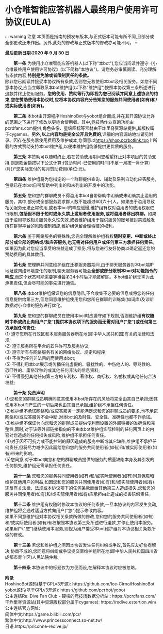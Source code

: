 # 小仓唯智能应答机器人最终用户使用许可协议(EULA)
::: warning 注意
本页面是指南的预发布版本,与正式版本可能有所不同,且部分或全部更改还未作出。另外,此处的修改与正式版本的修改亦可能不同。
:::
<p><b>最后更新日期:2020 年 9 月 30 日</b></p>
<div style="text-indent:2em">
<p><b>第一条</b> 为使用小仓唯智能应答机器人(以下称"本bot"),您应当阅读并遵守《小仓唯最终用户使用许可协议》(以下简称"本协议")。请您务必审慎阅读、充分理解各条款内容,<b>特别是免除或者限制责任的条款。</b></br>  除非您已阅读并接受本协议所有条款,否则您无权使用本bot及相关服务。如您不同意本协议,应当立即联系本bot维护组(以下称"维护组")按照本协议第三条所述进行退款并终止使用服务。<b>您的使用、赞助等行为即视为您已阅读并同意上述协议的约束,您在赞助使用本协议时,应将本协议内容充分告知您的服务共同使用者(如有)和/或实际使用者(如有)。</b></p>
<p><b>第二条</b> 本bot由开源程序HoshinoBot与yobot组合而成,并在其开源协议允许的范围之下进行了修改以更适合使用者。其中,竞技场作业查询功能由pcrdfans.com提供,角色头像、星级图标等素材由干炸里脊资源站提供,其版权属于cygames。<b>另外,以上内容均是完全公开且免费的</b>,详细的内容源站地址请见附录。因存在服务器使用费用及维护成本,您同意以<a href="https://shop.pcrbotlink.top">https://shop.pcrbotlink.top</a>上所载的方式赞助支持本bot维护组,以便本维护组能够提供更优质的服务。</p>
<p><b>第三条</b> 本赞助可以随时终止,若在赞助使用期间您希望终止对本项目的赞助支持,则退款金额按以下公式计算:(赞助时间-已使用的时间(不足一月按一月计算)(月))*您实际支付的每月赞助费用(单位:元)。</p>
<p><b>第四条</b> 维护组将为您指定的一个群聊提供查询、辅助及系列自动化应答服务,包括已在本bot自带帮助中列出的和未列出的开发中的功能。</p>
<p><b>第五条</b> 您和您的群聊成员不得滥用本bot自带帮助中明确或未明确禁止滥用的服务。其中,部分或全部服务要求群人数不能超过60(六十)人。如果由于滥用导致相关服务无法正常使用,或者本bot的响应缓慢,维护组有权对滥用者的使用权限进行限制,<b>包括但不限于短时或永久禁止滥用者使用服务,或将滥用者移出群聊。</b>如果由于滥用导致相关服务永久性失效,或者维护组用于提供服务的账号被封禁或触发所在群聊平台的风险控制措施,维护组保留合理索赔的权利。</p>
<p><b>第六条</b> 鉴于网络服务的特殊性,您完全理解维护组有权<b>随时变更、中断或终止部分或全部的网络或/和应答服务,也无需对任何用户或任何第三方承担任何责任。</b>如果因为此对您应当享受的权益造成了损伤,将与您进行友好协商以确定返还您的赞助费用的具体数目。</p>
<p><b>第七条</b> 您理解并同意维护组在迁移服务器期间,由于聊天服务器对本bot端IP地址或网络环境变化的限制,聊天服务器可能会<b>全部或部分限制本bot对功能指令的响应</b>,而这个状态可能需要等待最多24小时后才能被解除。本bot维护组无需为此承担责任,但会尽可能的事先进行通告。</p>
<p><b>第八条</b> 本bot维护组保证您的信息隐私,不会收集不必要的信息或将您的任何信息提供给第三方,但您同意维护组使用您和您所在群聊的训练集(如词库)及诊断数据对小仓唯的服务进行优化。</p>
<p><b>第九条</b> 您和您的群聊成员在使用本bot时应遵守如下规则,否则维护组<b>有权随时中断或终止向用户("您")提供本协议项下的服务而无需对用户("您")或任何第三方承担任何责任</b>:<br>(1) 遵守您所在行政区和本服务服务器所在地(即中华人民共和国)有关的法律和法规;<br>(2) 遵守服务所在平台的软件许可及服务协议;<br>(3) 遵守所有与网络服务有关的网络协议、规定和程序;<br>(4) 不得为任何非法目的而使用本bot;<br>(5) 不得利用本bot展示或传播任何虚假的、骚扰性的、中伤他人的、辱骂性的、恐吓性的、庸俗淫秽的或其他任何非法的信息资料;<br>(6) 不得侵犯其他任何第三方的专利权、著作权、商标权、名誉权或其他任何合法权益;<br></p>
<p><b>第十条</b> <b>免责声明</b><br>(1)您和您的群聊成员明确同意其使用本bot所存在的风险将完全由其自己承担;因其使用本bot而产生的一切后果也由其自己承担,维护组不承担任何责任。<br>(2)维护组不承诺网络和/或应答服务一定能满足您和您的群聊成员的要求,也不承诺网络和/或应答服务不会中断,对本bot的及时性、安全性、准确性也都不作承诺。<br>(3)维护组不保证为向您和您的群聊成员提供便利而设置的外部链接的准确性和完整性,同时,对于该等外部链接指向的不由本bot维护组实际控制的任何网页上的内容对您造成的任何损失或风险,维护组不承担任何责任。<br>(4)对于因不可抗力或不能控制的原因造成的服务中断或其它缺陷,维护组不承担任何责任,但将尽力减少因此而给您和您的服务共同使用者(如有)和/或实际使用者(如有)带来的影响。<br>(5)您同意,对于本bot向您和您的群聊成员提供的服务的质量缺陷本身及其引发的任何损失,维护组无需承担任何责任。</p>
<p><b>第十一条</b> 您和您的服务共同使用者(如有)和/或实际使用者(如有)同意保障和维护其他用户的利益,如因您和您的服务共同使用者(如有)和/或实际使用者(如有)违反有关法律、法规或本协议项下的任何条款而给其他第三人造成损失,您和您的服务共同使用者(如有)和/或实际使用者(如有)应承担由此造成的损害赔偿责任。</p>
<p><b>第十二条</b> 维护组有权随时修改本协议的任何条款,一旦本协议的内容发生变动,维护组将会通过适当方式向用户("您")提示修改内容。<br>  如果不同意维护组对本协议相关条款所做的修改,您和您的服务共同使用者(如有)和/或实际使用者(如有)有权按照本协议第三条所述进行退款,并停止使用本服务。如果用户("您")继续使用本服务,则视为用户接受本bot维护组对本协议相关条款所做的修改。</p>
<p><b>第十三条</b> 若您和维护组之间因本协议发生任何纠纷或争议,首先应友好协商解决;协商不成的,您同意将纠纷或争议提交至维护组所在地(即中华人民共和国四川省成都市青羊区)人民法院仲裁。</p>
<p><b>第十四条</b> 本协议中的标题仅为方便而设,在解释本协议时应被忽略。</p></div>
<p><b>附录</b><br>  HoshinoBot源码(基于GPLv3开源): https://github.com/Ice-Cirno/HoshinoBot<br>yobot源码(基于GPLv3开源): https://github.com/pcrbot/yobot<br>公主连结Re: Dive Fan Club - 硬核的竞技场数据分析站 : https://pcrdfans.com/<br>干炸里脊资源站(其中资源版权部分属于cygames): https://redive.estertion.win/<br>公主连结官方网址:<br>简体中文:https://game.bilibili.com/pcr/<br>繁体中文:http://www.princessconnect.so-net.tw/<br>日语:https://priconne-redive.jp/</p>